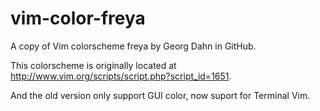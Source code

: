 # vim-color-freya
A copy of Vim colorscheme freya by Georg Dahn in GitHub.

This colorscheme is originally located at http://www.vim.org/scripts/script.php?script_id=1651.

And the old version only support GUI color, now suport for Terminal Vim.

